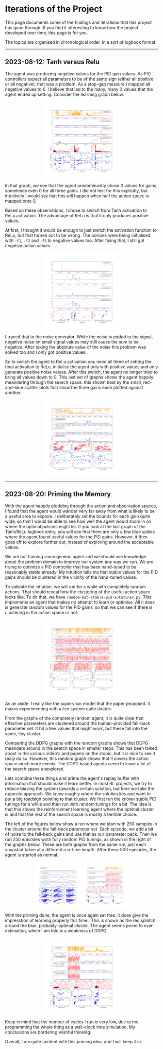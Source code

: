 # Iterations of the Project

This page documents some of the findings and iterations that this project has gone through. If you find it interesting to know how the project developed over time, this page is for you.

The topics are organised in chronological order, in a sort of logbook format.

---
## 2023-08-12: Tanh versus Relu

The agent was producing negative values for the PID gain values. As PID controllers expect all parameters to be of the same sign (either all positive or all negative), that was a problem. As a stop-gap measure I mapped all negative values to 0. I believe that led to the many, many 0 values that the agent ended up setting. Consider the learning graph below:

<p align="center" width="100%">
    <img width="50%" src="../images/tanh-problem.png"> 
</p>

In that graph, we see that the agent predominantly chose 0 values for gains, sometimes even 0 for all three gains. I did not test for this explicitly, but intuitively I would say that this will happen when half the action space is mapped onto 0.

Based on these observations, I chose to switch from Tanh activation to ReLu activation. The advantage of ReLu is that it only produces positive values.

At first, I thought it would be enough to just switch the activation function to ReLu, but that turned out to be wrong. The policies were being initialised with `-f1`, `-f2` and `-f3` to negative values too. After fixing that, I still got negative action values.

<p align="center" width="100%">
    <img width="50%" src="../images/relu-goes-negative.png"> 
</p>

I traced that to the noise generator. While the noise is _added_ to the signal, negative noise on small signal values may still cause the sum to be negative. After taking the absolute value of the noise this problem was solved too and I only got positive values.

So to switch the agent to ReLu activation you need all three of setting the final activation to ReLu, initialise the agent only with positive values and only generate positive noise values. After this switch, the agent no longer tried to bring all values down to 0. This last set of graphs shows the agent happily meandering through the search space. this shown best by the small, red-and-blue scatter plots that show the three gains each plotted against another.

<p align="center" width="100%">
    <img width="50%" src="../images/relu-meander-properly.png"> 
</p>

---
## 2023-08-20: Priming the Memory

With the agent happily plodding through the action and observation spaces, I found that the agent would wander very far away from what is likely to be a useful area to explore. I deliberately set the bounds for each gain quite wide, so that I would be able to see how well the agent would zoom in on where the optimal policies might lie. If you look at the last graph of the Tanh/ReLu logbook entry, you will see that there are only a few blue spikes where the agent found useful values for the PID gains. However, it then goes off to explore further out, instead of exploring around the acceptable values.

We are not training some generic agent and we should use knowledge about the problem domain to improve our system any way we can. We are trying to optimize a PID controller that has been hand-tuned to be reasonably stable already. My intuition tells me that stable values for the PID gains should be clustered in the vicinity of the hand-tuned values.

To validate the intiution, we will run for a while wth completely random actions. That should reveal how the clustering of the useful action space looks like. To do that, we have `random-but-stable-pid-autotuner.py`. This implements an agent that makes no attempt to learn or optimise. All it does is generate random values for the PID gains, so that we can see if there is clustering in the action space or not.

<p align="center" width="100%">
    <img width="50%" src="../images/priming-fully-random.png">
</p>

As an aside: I really like the supervisor model that the paper proposed. It makes experimenting with a live system quite doable.

From the graphs of the completely random agent, it is quite clear that effective parameters are clustered around the human-provided fall-back parameter set. It hit a few values that might work, but these fall into the same, tiny cluster.

Comparing the DDPG graphs with the random graphs shows that DDPG meanders around in the search space in smaller steps. This has been talked about in the various video's and papers on the stopic, but it is nice to see it realy do so. However, this random graph shows that it covers the action space much more evenly. The DDPG based agents seem to leave a lot of the search space unexplored.

Lets combine these things and prime the agent's replay buffer with information that should make it learn better. In most RL projects, we try to reduce biasing the system towards a certain solution, but here we take the opposite approach. We know roughly where the solution lies and want to put a big roadsign pointing to that cluster. We first run the known stable PID tunings for a while and then run with random tunings for a bit. The idea is that this shows the reinforcement learning agent where the optimal cluster is and that the rest of the search space is mostly a terrible choice.

The left of the figures below show a run where we start with 250 samples in the cluster around the fall-back parameter set. Each episode, we add a bit of noise to the fall-back gains and use that as our parameter pack. Then we run 250 episodes woth fully random PID tunings, as shown in the right of the graphs below. These are both graphs from the same run, just each snapshot taken at a different run-time length.
After these 500 episodes, the agent is started as normal.

<p align="center" width="100%">
    <img width="30%" src="../images/priming-first-prime.png">
    <img width="30%" src="../images/priming-after-priming.png">
</p>

With the priming done, the agent is once again set free. It does give the impresstion of learning properly this time.. This is shown as the red splotch around the blue, probably-optimal cluster. The agent seems prone to over-estimation, which I am told is a weakness of DDPG.

<p align="center" width="100%">
    <img width="50%" src="../images/priming-done.png">
</p>

Keep in mind that the number of cycles I run is very low, due to me programming the whole thing as a wall-clock time simulation. My conclusions are bordering wishful thinking.

Overall, I am quite content with this priming idea, and I will keep it in.

